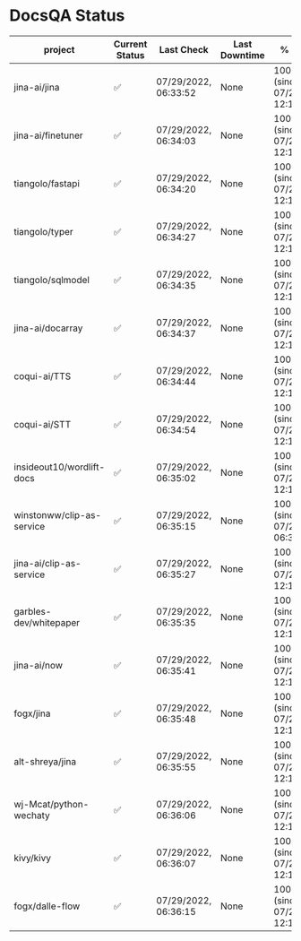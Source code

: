 # DocsQA Status

|         project         |Current Status|     Last Check     |Last Downtime|              % Uptime              |
|-------------------------|--------------|--------------------|-------------|------------------------------------|
|jina-ai/jina             |✅            |07/29/2022, 06:33:52|None         |100.000 (since 07/27/2022, 12:11:57)|
|jina-ai/finetuner        |✅            |07/29/2022, 06:34:03|None         |100.000 (since 07/27/2022, 12:11:57)|
|tiangolo/fastapi         |✅            |07/29/2022, 06:34:20|None         |100.000 (since 07/27/2022, 12:11:57)|
|tiangolo/typer           |✅            |07/29/2022, 06:34:27|None         |100.000 (since 07/27/2022, 12:11:57)|
|tiangolo/sqlmodel        |✅            |07/29/2022, 06:34:35|None         |100.000 (since 07/27/2022, 12:11:57)|
|jina-ai/docarray         |✅            |07/29/2022, 06:34:37|None         |100.000 (since 07/27/2022, 12:11:57)|
|coqui-ai/TTS             |✅            |07/29/2022, 06:34:44|None         |100.000 (since 07/27/2022, 12:11:57)|
|coqui-ai/STT             |✅            |07/29/2022, 06:34:54|None         |100.000 (since 07/27/2022, 12:11:57)|
|insideout10/wordlift-docs|✅            |07/29/2022, 06:35:02|None         |100.000 (since 07/27/2022, 12:11:57)|
|winstonww/clip-as-service|✅            |07/29/2022, 06:35:15|None         |100.000 (since 07/29/2022, 06:33:34)|
|jina-ai/clip-as-service  |✅            |07/29/2022, 06:35:27|None         |100.000 (since 07/27/2022, 12:11:57)|
|garbles-dev/whitepaper   |✅            |07/29/2022, 06:35:35|None         |100.000 (since 07/27/2022, 12:11:57)|
|jina-ai/now              |✅            |07/29/2022, 06:35:41|None         |100.000 (since 07/27/2022, 12:11:57)|
|fogx/jina                |✅            |07/29/2022, 06:35:48|None         |100.000 (since 07/27/2022, 12:11:57)|
|alt-shreya/jina          |✅            |07/29/2022, 06:35:55|None         |100.000 (since 07/27/2022, 12:11:57)|
|wj-Mcat/python-wechaty   |✅            |07/29/2022, 06:36:06|None         |100.000 (since 07/27/2022, 12:11:57)|
|kivy/kivy                |✅            |07/29/2022, 06:36:07|None         |100.000 (since 07/27/2022, 12:11:57)|
|fogx/dalle-flow          |✅            |07/29/2022, 06:36:15|None         |100.000 (since 07/27/2022, 12:11:57)|
